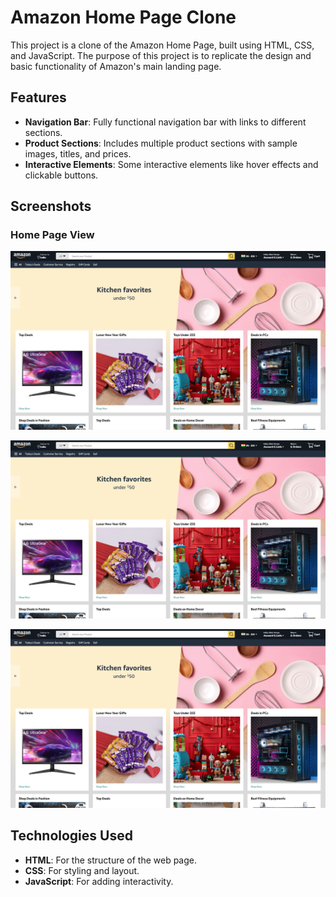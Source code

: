 # Amazon Home Page Clone

This project is a clone of the Amazon Home Page, built using HTML, CSS, and JavaScript. The purpose of this project is to replicate the design and basic functionality of Amazon's main landing page.

## Features


- **Navigation Bar**: Fully functional navigation bar with links to different sections.
- **Product Sections**: Includes multiple product sections with sample images, titles, and prices.
- **Interactive Elements**: Some interactive elements like hover effects and clickable buttons.

## Screenshots

### Home Page View
![Desktop View](./Manager/Assets/overview/Home-Page-1.png)

![Desktop View](./Manager/Assets/overview/Home-Page-1.png)

![Desktop View](./Manager/Assets/overview/Home-Page-1.png)

## Technologies Used

- **HTML**: For the structure of the web page.
- **CSS**: For styling and layout.
- **JavaScript**: For adding interactivity.
